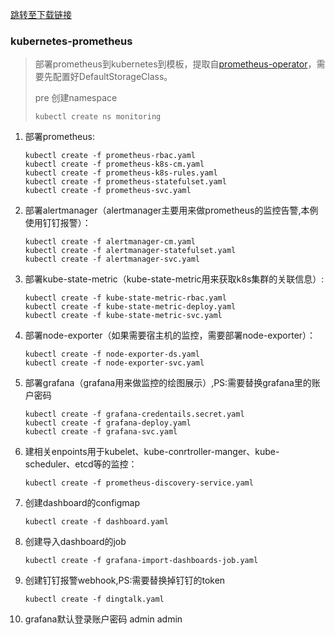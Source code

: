 [跳转至下载链接](https://github.com/w564791/Kubernetes-Cluster/tree/master/prometheus-kubernetes)

### kubernetes-prometheus

> 部署prometheus到kubernetes到模板，提取自[prometheus-operator](https://github.com/coreos/prometheus-operator)，需要先配置好DefaultStorageClass。
>
> pre 创建namespace
>
> ```
> kubectl create ns monitoring
> ```

1. 部署prometheus:

   ```
   kubectl create -f prometheus-rbac.yaml
   kubectl create -f prometheus-k8s-cm.yaml
   kubectl create -f prometheus-k8s-rules.yaml
   kubectl create -f prometheus-statefulset.yaml
   kubectl create -f prometheus-svc.yaml
   ```

2. 部署alertmanager（alertmanager主要用来做prometheus的监控告警,本例使用钉钉报警）：

   ```
   kubectl create -f alertmanager-cm.yaml
   kubectl create -f alertmanager-statefulset.yaml
   kubectl create -f alertmanager-svc.yaml
   ```

3. 部署kube-state-metric（kube-state-metric用来获取k8s集群的关联信息）:

   ```
   kubectl create -f kube-state-metric-rbac.yaml
   kubectl create -f kube-state-metric-deploy.yaml
   kubectl create -f kube-state-metric-svc.yaml
   ```

4. 部署node-exporter（如果需要宿主机的监控，需要部署node-exporter）：

   ```
   kubectl create -f node-exporter-ds.yaml
   kubectl create -f node-exporter-svc.yaml
   ```

5. 部署grafana（grafana用来做监控的绘图展示）,PS:需要替换grafana里的账户密码

   ```
   kubectl create -f grafana-credentails.secret.yaml
   kubectl create -f grafana-deploy.yaml
   kubectl create -f grafana-svc.yaml
   ```

6. 建相关enpoints用于kubelet、kube-conrtroller-manger、kube-scheduler、etcd等的监控：

   ```
   kubectl create -f prometheus-discovery-service.yaml
   ```

7. 创建dashboard的configmap

   ```
   kubectl create -f dashboard.yaml
   ```

8. 创建导入dashboard的job

   ```
   kubectl create -f grafana-import-dashboards-job.yaml
   ```

9. 创建钉钉报警webhook,PS:需要替换掉钉钉的token

   ```
   kubectl create -f dingtalk.yaml
   ```

10. grafana默认登录账户密码 admin admin



